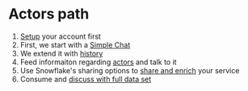 # Actors path

1. [Setup](doc/Account_Setup.md) your account first
1. First, we start with a [Simple Chat](doc/Simple_Chat.md)
1. We extend it with [history](doc/Simple_Chat_with_History.md)
1. Feed informaiton regarding [actors](doc/Path_Actors-Enrich.md) and talk to it
1. Use Snowflake's sharing options to [share and enrich](doc/Path_Actors-Share.md) your service
1. Consume and [discuss with full data set](doc/Path_Actors-Full_Chat.md)
